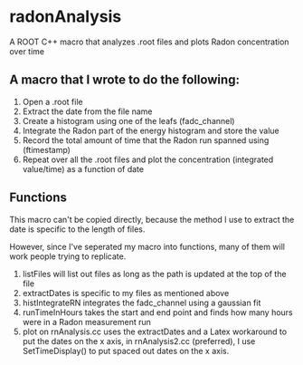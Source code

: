 # radonAnalysis
A ROOT C++ macro that analyzes .root files and plots Radon concentration over time

## A macro that I wrote to do the following:
1. Open a .root file
2. Extract the date from the file name
3. Create a histogram using one of the leafs (fadc_channel)
4. Integrate the Radon part of the energy histogram and store the value
5. Record the total amount of time that the Radon run spanned using (ftimestamp)
6. Repeat over all the .root files and plot the concentration (integrated value/time) as a function of date

## Functions
This macro can't be copied directly, because the method I use to extract the date is specific to the length of files.

However, since I've seperated my macro into functions, many of them will work people trying to replicate. 

1. listFiles will list out files as long as the path is updated at the top of the file
2. extractDates is specific to my files as mentioned above
3. histIntegrateRN integrates the fadc_channel using a gaussian fit
4. runTimeInHours takes the start and end point and finds how many hours were in a Radon measurement run
5. plot on rnAnalysis.cc uses the extractDates and a Latex workaround to put the dates on the x axis, in rnAnalysis2.cc (preferred), I use SetTimeDisplay() to put spaced out dates on the x axis.


